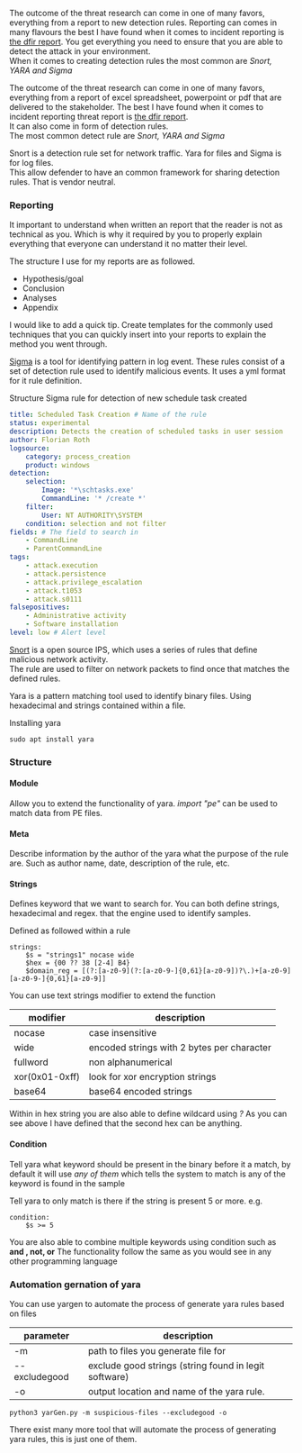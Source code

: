 The outcome of the threat research can come in one of many favors, everything from a report to new detection rules. Reporting can comes in many flavours the best I have found when it comes to incident reporting is [the dfir report](https://thedfirreport.com/). You get everything you need to ensure that you are able to detect the attack in your environment.\
When it comes to creating detection rules the most common are _Snort, YARA and Sigma_

The outcome of the threat research can come in one of many favors, everything from a report of excel spreadsheet, powerpoint or pdf that are delivered to the stakeholder. The best I have found when it comes to incident reporting threat report is [the dfir report](https://thedfirreport.com/).\
It can also come in form of detection rules.\
The most common detect rule are _Snort, YARA and Sigma_

Snort is a detection rule set for network traffic. Yara for files and Sigma is for log files.\
This allow defender to have an common framework for sharing detection rules. That is vendor neutral.

### Reporting

It important to understand when written an report that the reader is not as technical as you. Which is why it required by you to properly explain everything that everyone can understand it no matter their level.

The structure I use for my reports are as followed.

* Hypothesis/goal
* Conclusion
* Analyses
* Appendix

I would like to add a quick tip. Create templates for the commonly used techniques that you can quickly insert into your reports to explain the method you went through.



[Sigma](https://github.com/SigmaHQ/sigma) is a tool for identifying pattern in log event. These rules consist of a set of detection rule used to identify malicious events. It uses a yml format for it rule definition.

Structure Sigma rule for detection of new schedule task created

```yml
title: Scheduled Task Creation # Name of the rule 
status: experimental 
description: Detects the creation of scheduled tasks in user session
author: Florian Roth
logsource:
    category: process_creation
    product: windows
detection:
    selection:
        Image: '*\schtasks.exe' 
        CommandLine: '* /create *'
    filter: 
        User: NT AUTHORITY\SYSTEM
    condition: selection and not filter
fields: # The field to search in
    - CommandLine
    - ParentCommandLine
tags:
    - attack.execution
    - attack.persistence
    - attack.privilege_escalation
    - attack.t1053
    - attack.s0111
falsepositives:
    - Administrative activity
    - Software installation
level: low # Alert level
```

[Snort](https://www.snort.org/) is a open source IPS, which uses a series of rules that define malicious network activity.\
The rule are used to filter on network packets to find once that matches the defined rules.

Yara is a pattern matching tool used to identify binary files. Using hexadecimal and strings contained within a file.

Installing yara

```
sudo apt install yara
```

### Structure

#### Module

Allow you to extend the functionality of yara. _import "pe"_ can be used to match data from PE files.

#### Meta

Describe information by the author of the yara what the purpose of the rule are. Such as author name, date, description of the rule, etc.

#### Strings

Defines keyword that we want to search for. You can both define strings, hexadecimal and regex. that the engine used to identify samples.

Defined as followed within a rule

```
strings:
    $s = "strings1" nocase wide
    $hex = {00 ?? 38 [2-4] B4}
    $domain_reg = [(?:[a-z0-9](?:[a-z0-9-]{0,61}[a-z0-9])?\.)+[a-z0-9][a-z0-9-]{0,61}[a-z0-9]]
```

You can use text strings modifier to extend the function

| modifier       | description                                |
| -------------- | ------------------------------------------ |
| nocase         | case insensitive                           |
| wide           | encoded strings with 2 bytes per character |
| fullword       | non alphanumerical                         |
| xor(0x01-0xff) | look for xor encryption strings            |
| base64         | base64 encoded strings                     |

Within in hex string you are also able to define wildcard using _?_ As you can see above I have defined that the second hex can be anything.

#### Condition

Tell yara what keyword should be present in the binary before it a match, by default it will use _any of them_ which tells the system to match is any of the keyword is found in the sample

Tell yara to only match is there if the string is present 5 or more. e.g.

```
condition:
    $s >= 5
```

You are also able to combine multiple keywords using condition such as **and , not, or** The functionality follow the same as you would see in any other programming language

### Automation gernation of yara

You can use yargen to automate the process of generate yara rules based on files

| parameter     | description                                           |
| ------------- | ----------------------------------------------------- |
| -m            | path to files you generate file for                   |
| --excludegood | exclude good strings (string found in legit software) |
| -o            | output location and name of the yara rule.            |

```
python3 yarGen.py -m suspicious-files --excludegood -o
```

There exist many more tool that will automate the process of generating yara rules, this is just one of them.